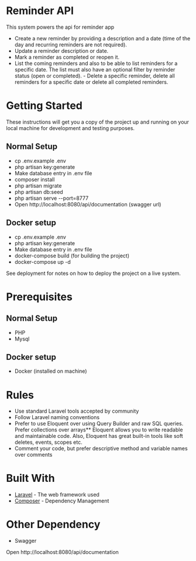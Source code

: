 # Reminder API

This system powers the api for reminder app
- Create a new reminder by providing a description and a date (time of the day and  recurring reminders are not required). 
- Update a reminder description or date. 
- Mark a reminder as completed or reopen it. 
- List the coming reminders and also to be able to list reminders for a specific date. The  list must also have an optional filter by reminder status (open or completed). - Delete a specific reminder, delete all reminders for a specific date or delete all  completed reminders. 


# Getting Started

These instructions will get you a copy of the project up and running on your local machine for development and testing purposes. 

## Normal Setup

- cp .env.example .env
- php artisan key:generate
- Make database entry in .env file
- composer install
- php artisan migrate
- php artisan db:seed
- php artisan serve --port=8777
- Open http://localhost:8080/api/documentation  (swagger url)

## Docker setup
- cp .env.example .env
- php artisan key:generate
- Make database entry in .env file
- docker-compose build (for building the project)
- docker-compose up -d


See deployment for notes on how to deploy the project on a live system.

# Prerequisites

## Normal Setup
 - PHP
 - Mysql

## Docker setup
- Docker (installed on machine)

# Rules
- Use standard Laravel tools accepted by community
- Follow Laravel naming conventions
- Prefer to use Eloquent over using Query Builder and raw SQL queries. Prefer collections over arrays**
  Eloquent allows you to write readable and maintainable code. Also, Eloquent has great built-in tools like soft deletes, events, scopes etc.
- Comment your code, but prefer descriptive method and variable names over comments

# Built With

* [Laravel](https://github.com/laravel/laravel) - The web framework used
* [Composer](https://getcomposer.org/) - Dependency Management

# Other Dependency

- Swagger

 Open http://localhost:8080/api/documentation 
